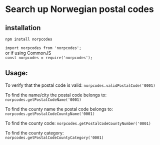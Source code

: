 
# Search up Norwegian postal codes

## installation 
`npm install norpcodes`

`import norpcodes from 'norpcodes';` <br />
or if using CommonJS <br />
`const norpcodes = require('norpcodes');`



## Usage:

To verify that the postal code is valid:
`norpcodes.validPostalCode('0001)`

To find the name/city the postal code belongs to:
`norpcodes.getPostalCodeName('0001)`

To find the county name the postal code belongs to:
`norpcodes.getPostalCodeCountyName('0001)`

To find the county code:
`norpcodes.getPostalCodeCountyNumber('0001)`

To find the county category:
`norpcodes.getPostalCodeCountyCategory('0001)`





